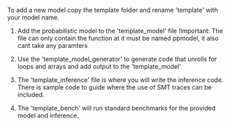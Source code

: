 To add a new model copy the template folder and rename 'template' with your model name. 

1. Add the probabilistic model to the 'template_model' file
!Important: The file can only contain the function at it must be named ppmodel, it also cant take any paramters 

2. Use the 'template_model_generator' to generate code that unrolls for loops and arrays and add output to the 'template_model'

3. The 'template_inference' file is where you will write the inference code. 
There is sample code to guide where the use of SMT traces can be included. 

4. The 'template_bench' will run standard benchmarks for the provided model and inference. 